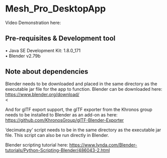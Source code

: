 # Mesh_Pro_DesktopApp

Video Demonstration here: 

## Pre-requisites & Development tool
•	Java SE Development Kit:  1.8.0_171 <br>
•	Blender v2.79b

## Note about dependencies
Blender needs to be downloaded and placed in the same directory as the executable jar file for the app to function. Blender can be downloaded here: https://www.blender.org/download/<br><

And for glTF export support, the glTF exporter from the Khronos group needs to be installed to Blender as an add-on as here:
https://github.com/KhronosGroup/glTF-Blender-Exporter <br>

‘decimate.py’ script needs to be in the same directory as the executable jar file. This script can also be run directly in Blender. <br>

Blender scripting tutorial here: https://www.lynda.com/Blender-tutorials/Python-Scripting-Blender/486043-2.html

